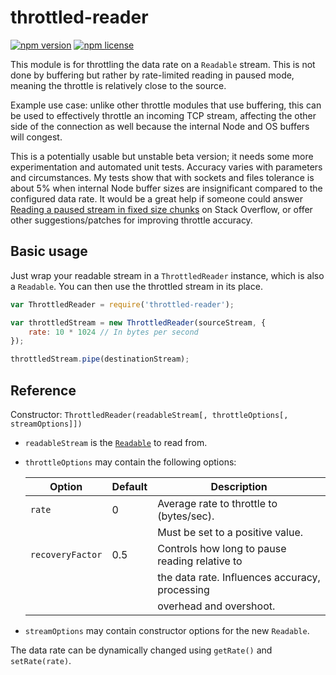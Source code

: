 # throttled-reader

[![npm version](https://img.shields.io/npm/v/throttled-reader.svg)](https://www.npmjs.com/package/throttled-reader)
[![npm license](https://img.shields.io/npm/l/throttled-reader.svg)](https://www.npmjs.com/package/throttled-reader)

This module is for throttling the data rate on a `Readable` stream. This is not
done by buffering but rather by rate-limited reading in paused mode, meaning the
throttle is relatively close to the source.

Example use case: unlike other throttle modules that use buffering, this can be
used to effectively throttle an incoming TCP stream, affecting the other side
of the connection as well because the internal Node and OS buffers will congest.

This is a potentially usable but unstable beta version; it needs some more 
experimentation and automated unit tests. Accuracy varies with parameters and
circumstances. My tests show that with sockets and files tolerance is about 5%
when internal Node buffer sizes are insignificant compared to the configured
data rate. It would be a great help if someone could answer
[Reading a paused stream in fixed size chunks][1] on Stack Overflow, or offer
other suggestions/patches for improving throttle accuracy.

## Basic usage

Just wrap your readable stream in a `ThrottledReader` instance, which is also
a `Readable`. You can then use the throttled stream in its place.

```javascript
var ThrottledReader = require('throttled-reader');

var throttledStream = new ThrottledReader(sourceStream, {
    rate: 10 * 1024 // In bytes per second
});

throttledStream.pipe(destinationStream);
```

## Reference

Constructor:
`ThrottledReader(readableStream[, throttleOptions[, streamOptions]])`

* `readableStream` is the [`Readable`][2] to read from.
* `throttleOptions` may contain the following options:
    
    Option           | Default | Description
    ---------------- | ------- | -----------
    `rate`           | 0       | Average rate to throttle to (bytes/sec).
    &nbsp;           | &nbsp;  | Must be set to a positive value.
    `recoveryFactor` | 0.5     | Controls how long to pause reading relative to
    &nbsp;           | &nbsp;  | the data rate. Influences accuracy, processing
    &nbsp;           | &nbsp;  | overhead and overshoot.
    
* `streamOptions` may contain constructor options for the new `Readable`.

The data rate can be dynamically changed using `getRate()` and `setRate(rate)`.

[1]: http://stackoverflow.com/q/32771957/1239690
[2]: https://nodejs.org/api/stream.html#stream_class_stream_readable
